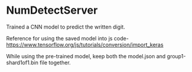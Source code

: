 # NumDetectServer

Trained a CNN model to predict the written digit.

Reference for using the saved model into js code-
https://www.tensorflow.org/js/tutorials/conversion/import_keras

While using the pre-trained model, keep both the model.json and group1-shard1of1.bin file together.
